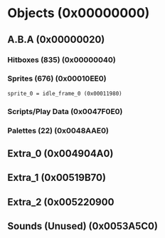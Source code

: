 # Objects (0x00000000)

## A.B.A (0x00000020)

### Hitboxes (835) (0x00000040)

### Sprites (676) (0x00010EE0)

	sprite_0 = idle_frame_0 (0x00011980)

### Scripts/Play Data (0x0047F0E0)

### Palettes (22) (0x0048AAE0)
	
## Extra_0 (0x004904A0)
 
## Extra_1 (0x00519B70)
  
## Extra_2 (0x005220900
 
## Sounds (Unused) (0x0053A5C0)

